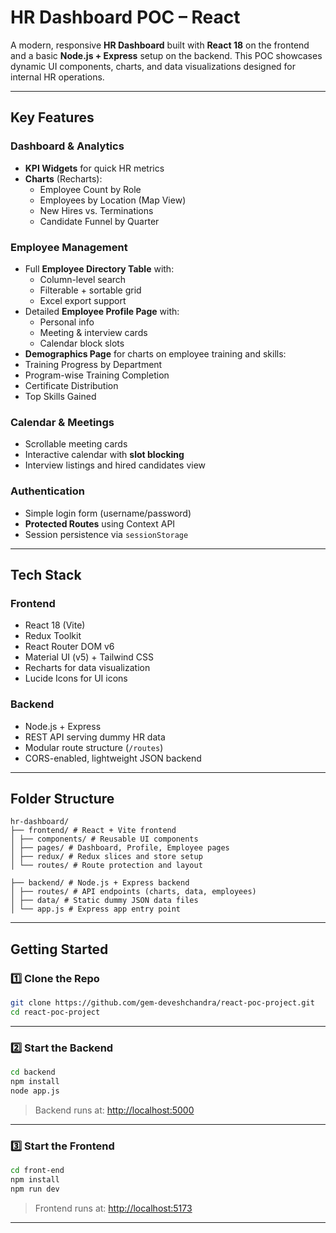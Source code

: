 # HR Dashboard POC – React 

A modern, responsive **HR Dashboard** built with **React 18** on the frontend and a basic **Node.js + Express** setup on the backend. This POC showcases dynamic UI components, charts, and data visualizations designed for internal HR operations.

---

## Key Features

### Dashboard & Analytics
- **KPI Widgets** for quick HR metrics
- **Charts** (Recharts):
  - Employee Count by Role
  - Employees by Location (Map View)
  - New Hires vs. Terminations
  - Candidate Funnel by Quarter

### Employee Management
- Full **Employee Directory Table** with:
  - Column-level search
  - Filterable + sortable grid
  - Excel export support
- Detailed **Employee Profile Page** with:
  - Personal info
  - Meeting & interview cards
  - Calendar block slots
- **Demographics Page** for charts on employee training and skills:
- Training Progress by Department
- Program-wise Training Completion
- Certificate Distribution
- Top Skills Gained
### Calendar & Meetings
- Scrollable meeting cards
- Interactive calendar with **slot blocking**
- Interview listings and hired candidates view

### Authentication
- Simple login form (username/password)
- **Protected Routes** using Context API
- Session persistence via `sessionStorage`

---

## Tech Stack

### Frontend
- React 18 (Vite)
- Redux Toolkit
- React Router DOM v6
- Material UI (v5) + Tailwind CSS
- Recharts for data visualization
- Lucide Icons for UI icons

### Backend
- Node.js + Express
- REST API serving dummy HR data
- Modular route structure (`/routes`)
- CORS-enabled, lightweight JSON backend

---

## Folder Structure

```
hr-dashboard/
├── frontend/ # React + Vite frontend
│ ├── components/ # Reusable UI components
│ ├── pages/ # Dashboard, Profile, Employee pages
│ ├── redux/ # Redux slices and store setup
│ └── routes/ # Route protection and layout

├── backend/ # Node.js + Express backend
│ ├── routes/ # API endpoints (charts, data, employees)
│ ├── data/ # Static dummy JSON data files
│ └── app.js # Express app entry point
```

---

## Getting Started

### 1️⃣ Clone the Repo

```bash
git clone https://github.com/gem-deveshchandra/react-poc-project.git
cd react-poc-project
```

---

### 2️⃣ Start the Backend

```bash
cd backend
npm install
node app.js
```

> Backend runs at: [http://localhost:5000](http://localhost:5000)

---

### 3️⃣ Start the Frontend

```bash
cd front-end
npm install
npm run dev
```

> Frontend runs at: [http://localhost:5173](http://localhost:5173)

---

